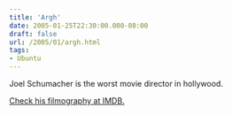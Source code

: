 ```yaml
---
title: 'Argh'
date: 2005-01-25T22:30:00.000-08:00
draft: false
url: /2005/01/argh.html
tags: 
- Ubuntu
---
```


Joel Schumacher is the worst movie director in hollywood.  
  
[Check his filmography at IMDB.](http://www.imdb.com/name/nm0001708/)
